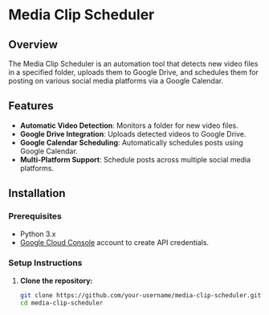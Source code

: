 # Media Clip Scheduler

## Overview
The Media Clip Scheduler is an automation tool that detects new video files in a specified folder, uploads them to Google Drive, and schedules them for posting on various social media platforms via a Google Calendar.

## Features
- **Automatic Video Detection**: Monitors a folder for new video files.
- **Google Drive Integration**: Uploads detected videos to Google Drive.
- **Google Calendar Scheduling**: Automatically schedules posts using Google Calendar.
- **Multi-Platform Support**: Schedule posts across multiple social media platforms.

## Installation

### Prerequisites
- Python 3.x
- [Google Cloud Console](https://console.cloud.google.com/) account to create API credentials.

### Setup Instructions
1. **Clone the repository:**
   ```bash
   git clone https://github.com/your-username/media-clip-scheduler.git
   cd media-clip-scheduler